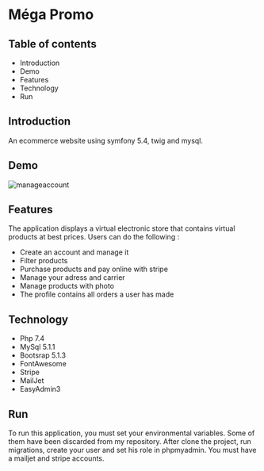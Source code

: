 <h1>Méga Promo</h1>
    <h2>Table of contents</h2>
    <ul>
        <li>Introduction</li>
        <li>Demo</li>
        <li>Features</li>
        <li>Technology</li>
        <li>Run</li>
    </ul>

<h2>Introduction</h2>

An ecommerce website using symfony 5.4, twig and mysql.

<h2>Demo</h2>

![manageaccount](https://user-images.githubusercontent.com/91179295/155399314-be07e845-17ec-4985-b4eb-34e5deb211d1.gif)

<h2>Features</h2>
The application displays a virtual electronic store that contains virtual products at best prices.
Users can do the following :
<ul>
    <li>Create an account and manage it</li>
    <li>Filter products</li>
    <li>Purchase products and pay online with stripe</li>
    <li>Manage your adress and carrier</li>
    <li>Manage products with photo</li>
    <li>The profile contains all orders a user has made</li>
</ul>
<h2>Technology</h2>
<ul>
    <li>Php 7.4</li>
    <li>MySql 5.1.1</li>
    <li>Bootsrap 5.1.3</li>
    <li>FontAwesome</li>
    <li>Stripe</li>
    <li>MailJet</li>
    <li>EasyAdmin3</li>
</ul>
<h2>Run</h2>
To run this application, you must set your environmental variables. Some of them have been discarded from my repository.
After clone the project, run migrations, create your user and set his role in phpmyadmin.
You must have a mailjet and stripe accounts. 


